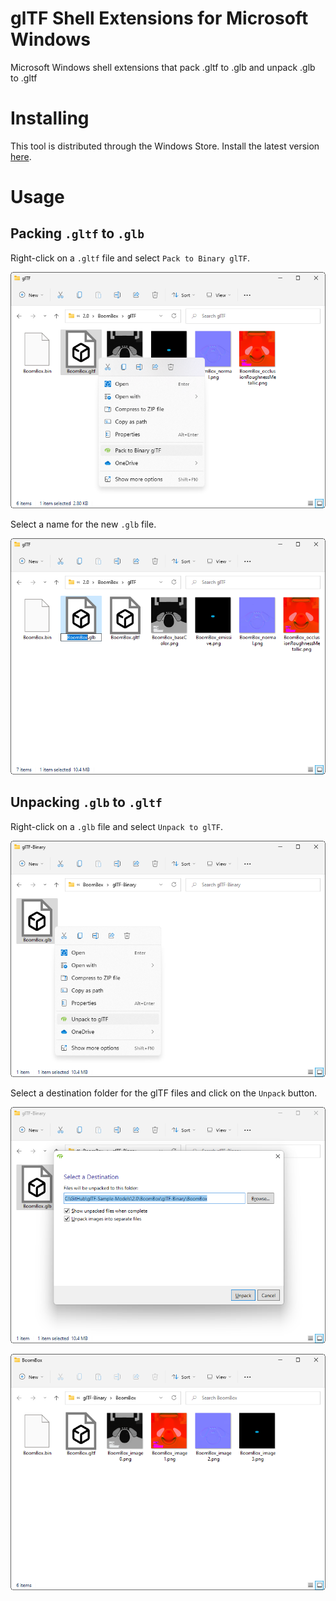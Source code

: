 # glTF Shell Extensions for Microsoft Windows
Microsoft Windows shell extensions that pack .gltf to .glb and unpack .glb to .gltf

# Installing
This tool is distributed through the Windows Store. Install the latest version [here](https://www.microsoft.com/store/apps/9NPGVJ9N57MV).

# Usage
## Packing `.gltf` to `.glb`

Right-click on a `.gltf` file and select `Pack to Binary glTF`.

![](/Figures/Pack1.png)

Select a name for the new `.glb` file.

![](/Figures/Pack2.png)

## Unpacking `.glb` to `.gltf`

Right-click on a `.glb` file and select `Unpack to glTF`.

![](/Figures/Unpack1.png)

Select a destination folder for the glTF files and click on the `Unpack` button.

![](/Figures/Unpack2.png)

![](/Figures/Unpack3.png)
